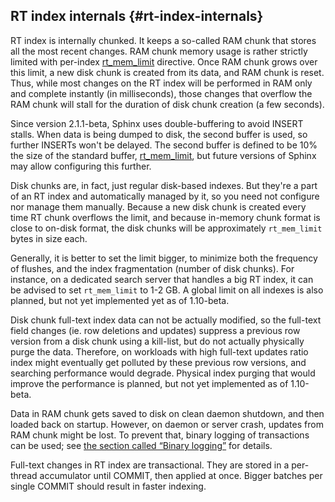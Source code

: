 ## RT index internals {#rt-index-internals}

RT index is internally chunked. It keeps a so-called RAM chunk that stores all the most recent changes. RAM chunk memory usage is rather strictly limited with per-index [rt_mem_limit](../index_configuration_options/rtmem_limit.md) directive. Once RAM chunk grows over this limit, a new disk chunk is created from its data, and RAM chunk is reset. Thus, while most changes on the RT index will be performed in RAM only and complete instantly (in milliseconds), those changes that overflow the RAM chunk will stall for the duration of disk chunk creation (a few seconds).

Since version 2.1.1-beta, Sphinx uses double-buffering to avoid INSERT stalls. When data is being dumped to disk, the second buffer is used, so further INSERTs won&#039;t be delayed. The second buffer is defined to be 10% the size of the standard buffer, [rt_mem_limit](../index_configuration_options/rtmem_limit.md), but future versions of Sphinx may allow configuring this further.

Disk chunks are, in fact, just regular disk-based indexes. But they&#039;re a part of an RT index and automatically managed by it, so you need not configure nor manage them manually. Because a new disk chunk is created every time RT chunk overflows the limit, and because in-memory chunk format is close to on-disk format, the disk chunks will be approximately `rt_mem_limit` bytes in size each.

Generally, it is better to set the limit bigger, to minimize both the frequency of flushes, and the index fragmentation (number of disk chunks). For instance, on a dedicated search server that handles a big RT index, it can be advised to set `rt_mem_limit` to 1-2 GB. A global limit on all indexes is also planned, but not yet implemented yet as of 1.10-beta.

Disk chunk full-text index data can not be actually modified, so the full-text field changes (ie. row deletions and updates) suppress a previous row version from a disk chunk using a kill-list, but do not actually physically purge the data. Therefore, on workloads with high full-text updates ratio index might eventually get polluted by these previous row versions, and searching performance would degrade. Physical index purging that would improve the performance is planned, but not yet implemented as of 1.10-beta.

Data in RAM chunk gets saved to disk on clean daemon shutdown, and then loaded back on startup. However, on daemon or server crash, updates from RAM chunk might be lost. To prevent that, binary logging of transactions can be used; see [the section called “Binary logging”](../binary_logging.md) for details.

Full-text changes in RT index are transactional. They are stored in a per-thread accumulator until COMMIT, then applied at once. Bigger batches per single COMMIT should result in faster indexing.